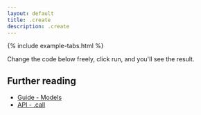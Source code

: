 ```yaml
---
layout: default
title: .create
description: .create
---
```


{% include example-tabs.html %}

Change the code below freely, click run, and you'll see the result.

<script src="https://embed.runkit.com"></script>
<div id="cbmcreate"></div>
<script>var notebook = RunKit.createNotebook({
    element: document.getElementById("cbmcreate"),
    title: 'create',
    preamble: "const cbmApi = require('@cbmjs/cbm-api'); const cbm = new cbmApi();console.warn = function noop(){};",
    minHeight: "250px",
    //onLoad: (n) => n.evaluate(),
    source: "const params = {\n  name: 'nody',\n  desc: 'a concept, but better',\n  units: ['coolness'],\n};\nawait cbm.create(params, 'concept');\n\nconst result = await cbm.lookup('nody', 'c');\nif (result.statusCode === 200) {\n  'Yaass'\n}"})</script>

## Further reading

- [Guide - Models](./guide/models/)
- [API - .call](./api/main/#create)
